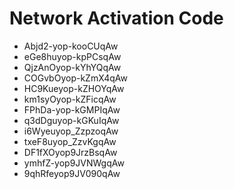 # Network Activation Code
* Abjd2-yop-kooCUqAw
* eGe8huyop-kpPCsqAw
* QjzAnOyop-kYhYQqAw
* COGvbOyop-kZmX4qAw
* HC9Kueyop-kZHOYqAw
* km1syOyop-kZFicqAw
* FPhDa-yop-kGMPIqAw
* q3dDguyop-kGKuIqAw
* i6Wyeuyop_ZzpzoqAw
* txeF8uyop_ZzvKgqAw
* DF1fXOyop9JrzBsqAw
* ymhfZ-yop9JVNWgqAw
* 9qhRfeyop9JV090qAw